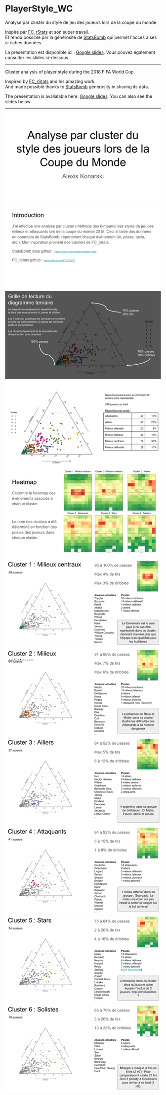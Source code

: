 # PlayerStyle_WC
Analyse par cluster du style de jeu des joueurs lors de la coupe du monde.  
 
Inspiré par [FC_rStats](https://github.com/FCrSTATS) et son super travail.  
Et rendu possible par la générosité de [StatsBomb](https://github.com/statsbomb/open-data) qui permet l'accès à ses si riches données.  

La présentation est disponible ici : [Google slides](https://docs.google.com/presentation/d/e/2PACX-1vRe3J6J9wewgvoYd0at1jsUWRf2IguAeSVOccOewD-iGaQu6k8CzMa_OZmHUcRqjyrz9dvCWHayHaNq/pub?start=false&loop=false&delayms=60000). Vous pouvez également consulter les slides ci-dessous.
___

Cluster analysis of player style during the 2018 FIFA World Cup.  

Inspired by [FC_rStats](https://github.com/FCrSTATS) and his amazing work.  
And made possible thanks to [StatsBomb](https://github.com/statsbomb/open-data) generosity in sharing its data.  

The presentation is avalialable here: [Google slides](https://docs.google.com/presentation/d/e/2PACX-1vRe3J6J9wewgvoYd0at1jsUWRf2IguAeSVOccOewD-iGaQu6k8CzMa_OZmHUcRqjyrz9dvCWHayHaNq/pub?start=false&loop=false&delayms=60000). You can also see the slides below.

___

![](slides/Diapositive1.PNG)
![](slides/Diapositive2.PNG)
![](slides/Diapositive3.PNG)
![](slides/Diapositive4.PNG)
![](slides/Diapositive5.PNG)
![](slides/Diapositive6.PNG)
![](slides/Diapositive7.PNG)
![](slides/Diapositive8.PNG)
![](slides/Diapositive9.PNG)
![](slides/Diapositive10.PNG)
![](slides/Diapositive11.PNG)